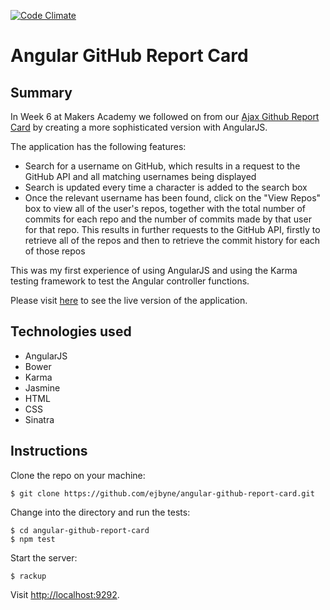 [![Code Climate](https://codeclimate.com/github/ejbyne/angular-github-report-card/badges/gpa.svg)](https://codeclimate.com/github/ejbyne/angular-github-report-card)

# Angular GitHub Report Card

## Summary

In Week 6 at Makers Academy we followed on from our [Ajax Github Report Card](https://github.com/ejbyne/ajax-github-report-card) by creating a more sophisticated version with AngularJS.

The application has the following features:
- Search for a username on GitHub, which results in a request to the GitHub API and all matching usernames being displayed
- Search is updated every time a character is added to the search box
- Once the relevant username has been found, click on the "View Repos" box to view all of the user's repos, together with the total number of commits for each repo and the number of commits made by that user for that repo. This results in further requests to the GitHub API, firstly to retrieve all of the repos and then to retrieve the commit history for each of those repos

This was my first experience of using AngularJS and using the Karma testing framework to test the Angular controller functions.

Please visit [here](https://ang-github-report-card.herokuapp.com) to see the live version of the application.

## Technologies used

- AngularJS
- Bower
- Karma
- Jasmine
- HTML
- CSS
- Sinatra

## Instructions

Clone the repo on your machine:
```
$ git clone https://github.com/ejbyne/angular-github-report-card.git
```

Change into the directory and run the tests:
```
$ cd angular-github-report-card
$ npm test
```

Start the server:
```
$ rackup
```

Visit [http://localhost:9292](http://localhost:9292).
